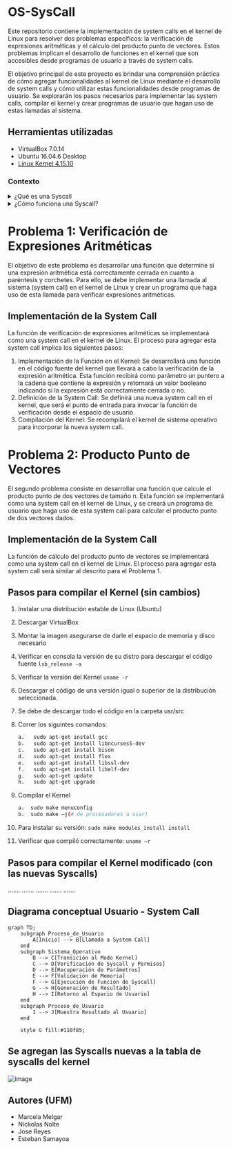 # OS-SysCall

Este repositorio contiene la implementación de system calls en el kernel de Linux para resolver dos problemas específicos: la verificación de expresiones aritméticas y el cálculo del producto punto de vectores. Estos problemas implican el desarrollo de funciones en el kernel que son accesibles desde programas de usuario a través de system calls.

El objetivo principal de este proyecto es brindar una comprensión práctica de cómo agregar funcionalidades al kernel de Linux mediante el desarrollo de system calls y cómo utilizar estas funcionalidades desde programas de usuario. Se explorarán los pasos necesarios para implementar las system calls, compilar el kernel y crear programas de usuario que hagan uso de estas llamadas al sistema.

## Herramientas utilizadas
- VirtualBox 7.0.14
- Ubuntu 16.04.6 Desktop
- [Linux Kernel 4.15.10](https://mirrors.edge.kernel.org/pub/linux/kernel/v4.x/linux-4.15.10.tar.xz)

### Contexto
<details>
  <summary>¿Qué es una Syscall</summary>
  <ol>
     Una syscall, o llamada al sistema, es una interfaz entre un programa de usuario y el sistema operativo. Es utilizada para que los programas de usuario puedan solicitar servicios o recursos del sistema operativo.

Estas llamadas al sistema son esenciales para realizar operaciones que de otra manera serían inaccesibles para un programa de usuario, como el acceso a hardware o la manipulación de archivos en el sistema. Las syscalls permiten a los programas interactuar con el sistema operativo de una manera segura y controlada, asegurando que solo se realicen operaciones permitidas y que se mantenga la estabilidad y seguridad del sistema.
  </ol>
</details>


<details>
  <summary>¿Cómo funciona una Syscall?</summary>
  <ol>
    En un sistema operativo Linux, la syscall funciona como una puerta de enlace entre el programa de usuario y el núcleo del sistema operativo. Cuando un programa necesita acceder a un recurso o servicio del sistema operativo, genera una interrupción de software a través de una syscall. Esta interrupción cambia el sistema del modo de usuario al modo de núcleo, permitiendo al programa interactuar de manera segura con el núcleo del sistema operativo.

El proceso exacto es el siguiente: Primero, el programa coloca los argumentos de la syscall en los registros del procesador. Luego, el programa realiza la syscall, que se implementa como una interrupción de software. Esta interrupción cambia el sistema del modo de usuario al modo de núcleo. Una vez en el modo de núcleo, el sistema operativo examina los argumentos de la syscall y determina qué servicio o recurso del sistema operativo se está solicitando. Luego, el sistema operativo ejecuta la operación solicitada, coloca el resultado en un lugar donde el programa pueda acceder a él (generalmente otro registro del procesador), y finalmente devuelve el control al programa de usuario.

Cada syscall tiene asociado un número único que el sistema operativo usa para identificar qué servicio o recurso se está solicitando. Los programas suelen utilizar una biblioteca de funciones, como la biblioteca de C de Unix (glibc), que proporciona funciones de alto nivel que a su vez realizan las syscalls necesarias.

Es importante recordar que, aunque este es el mecanismo general de cómo funcionan las syscalls en Linux, los detalles específicos pueden variar dependiendo de la arquitectura del procesador y la versión del sistema operativo.
  </ol>
</details>

# Problema 1: Verificación de Expresiones Aritméticas
El objetivo de este problema es desarrollar una función que determine si una expresión aritmética está correctamente cerrada en cuanto a paréntesis y corchetes. Para ello, se debe implementar una llamada al sistema (system call) en el kernel de Linux y crear un programa que haga uso de esta llamada para verificar expresiones aritméticas.

## Implementación de la System Call
La función de verificación de expresiones aritméticas se implementará como una system call en el kernel de Linux. El proceso para agregar esta system call implica los siguientes pasos:

1. Implementación de la Función en el Kernel: Se desarrollará una función en el código fuente del kernel que llevará a cabo la verificación de la expresión aritmética. Esta función recibirá como parámetro un puntero a la cadena que contiene la expresión y retornará un valor booleano indicando si la expresión está correctamente cerrada o no.
2. Definición de la System Call: Se definirá una nueva system call en el kernel, que será el punto de entrada para invocar la función de verificación desde el espacio de usuario.
3. Compilación del Kernel: Se recompilará el kernel de sistema operativo para incorporar la nueva system call.


# Problema 2: Producto Punto de Vectores

El segundo problema consiste en desarrollar una función que calcule el producto punto de dos vectores de tamaño n. Esta función se implementará como una system call en el kernel de Linux, y se creará un programa de usuario que haga uso de esta system call para calcular el producto punto de dos vectores dados.

## Implementación de la System Call
La función de cálculo del producto punto de vectores se implementará como una system call en el kernel de Linux. El proceso para agregar esta system call será similar al descrito para el Problema 1.

## Pasos para compilar el Kernel (sin cambios)
1. Instalar una distribución estable de Linux (Ubuntu)
2. Descargar VirtualBox
3. Montar la imagen asegurarse de darle el espacio de memoria y disco necesario
4. Verificar en consola la versión de su distro para descargar el código fuente `lsb_release -a`
5. Verificar la versión del Kernel `uname -r`
6. Descargar el código de una versión igual o superior de la distribución seleccionada.
7. Se debe de descargar todo el código en la carpeta usr/src
8. Correr los siguintes comandos:
   ```bash
   a.	sudo apt-get install gcc
   b.	sudo apt-get install libncurses5-dev
   c.	sudo apt-get install bison
   d.	sudo apt-get install flex
   e.	sudo apt-get install libssl-dev
   f.	sudo apt-get install libelf-dev
   g.	sudo apt-get update
   h.	sudo apt-get upgrade
   ```
9. Compilar el Kernel
    ```bash
    a.	sudo make menuconfig
    b.	sudo make –j(# de procesadores a usar)
    ```
    
10. Para instalar su versión: `sudo make modules_install install`
   
11. Verificar que compiló correctamente: `uname –r`


## Pasos para compilar el Kernel modificado (con las nuevas Syscalls)
.......
.......
.......
.......
.......

## Diagrama conceptual Usuario - System Call

```mermaid
graph TD;
    subgraph Proceso_de_Usuario
        A[Inicio] --> B[Llamada a System Call]
    end
    subgraph Sistema_Operativo
        B --> C[Transición al Modo Kernel]
        C --> D[Verificación de Syscall y Permisos]
        D --> E[Recuperación de Parámetros]
        E --> F[Validación de Memoria]
        F --> G[Ejecución de Función de Syscall]
        G --> H[Generación de Resultado]
        H --> I[Retorno al Espacio de Usuario]
    end
    subgraph Proceso_de_Usuario
        I --> J[Muestra Resultado al Usuario]
    end

    style G fill:#110f85;

```

## Se agregan las Syscalls nuevas a la tabla de syscalls del kernel
![image](https://github.com/nickolasnolte1/OS-SysCall/assets/61555652/6dedc58d-d9a3-4265-860c-8a7c287dc63e)





## Autores (UFM)
- Marcela Melgar
- Nickolas Nolte
- Jose Reyes
- Esteban Samayoa
